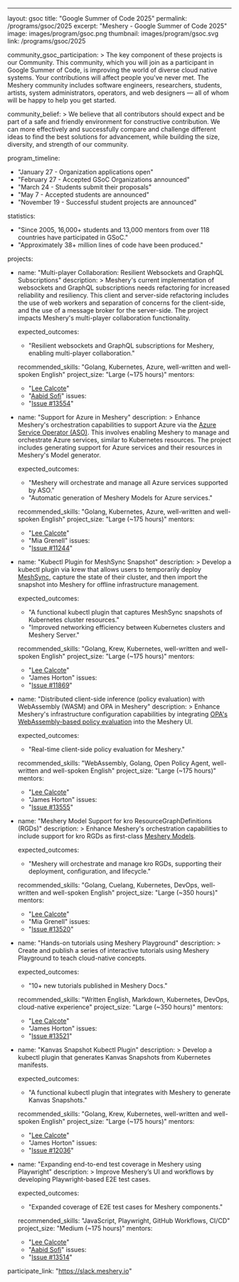 ---
layout: gsoc
title: "Google Summer of Code 2025"
permalink: /programs/gsoc/2025
excerpt: "Meshery - Google Summer of Code 2025"
image: images/program/gsoc.png
thumbnail: images/program/gsoc.svg
link: /programs/gsoc/2025

community_gsoc_participation: >
  The key component of these projects is our Community. This community, which you will join as a participant in Google Summer of Code,
  is improving the world of diverse cloud native systems. Your contributions will affect people you've never met.
  The Meshery community includes software engineers, researchers, students, artists, system administrators, operators, and web designers — 
  all of whom will be happy to help you get started.

community_belief: >
  We believe that all contributors should expect and be part of a safe and friendly environment for constructive contribution.
  We can more effectively and successfully compare and challenge different ideas to find the best solutions for advancement,
  while building the size, diversity, and strength of our community.

program_timeline:
  - "January 27 - Organization applications open"
  - "February 27 - Accepted GSoC Organizations announced"
  - "March 24 - Students submit their proposals"
  - "May 7 - Accepted students are announced"
  - "November 19 - Successful student projects are announced"

statistics:
  - "Since 2005, 16,000+ students and 13,000 mentors from over 118 countries have participated in GSoC."
  - "Approximately 38+ million lines of code have been produced."

projects:
  - name: "Multi-player Collaboration: Resilient Websockets and GraphQL Subscriptions"
    description: >
      Meshery's current implementation of websockets and GraphQL subscriptions needs refactoring for increased reliability and resiliency.
      This client and server-side refactoring includes the use of web workers and separation of concerns for the client-side,
      and the use of a message broker for the server-side. The project impacts Meshery's multi-player collaboration functionality.

    expected_outcomes:
      - "Resilient websockets and GraphQL subscriptions for Meshery, enabling multi-player collaboration."

    recommended_skills: "Golang, Kubernetes, Azure, well-written and well-spoken English"
    project_size: "Large (~175 hours)"
    mentors:
      - "[Lee Calcote](https://layer5.io/community/members/lee-calcote)"
      - "[Aabid Sofi](https://layer5.io/community/members/aabid-sofi)"
    issues:
      - "[Issue #13554](https://github.com/meshery/meshery/issues/13554)"

  - name: "Support for Azure in Meshery"
    description: >
      Enhance Meshery's orchestration capabilities to support Azure via the 
      [Azure Service Operator (ASO)](https://azure.github.io/azure-service-operator).
      This involves enabling Meshery to manage and orchestrate Azure services, similar to Kubernetes resources.
      The project includes generating support for Azure services and their resources in Meshery's Model generator.

    expected_outcomes:
      - "Meshery will orchestrate and manage all Azure services supported by ASO."
      - "Automatic generation of Meshery Models for Azure services."
      
    recommended_skills: "Golang, Kubernetes, Azure, well-written and well-spoken English"
    project_size: "Large (~175 hours)"
    mentors:
      - "[Lee Calcote](https://layer5.io/community/members/lee-calcote)"
      - "Mia Grenell"
    issues:
      - "[Issue #11244](https://github.com/meshery/meshery/issues/11244)"

  - name: "Kubectl Plugin for MeshSync Snapshot"
    description: >
      Develop a kubectl plugin via krew that allows users to temporarily deploy 
      [MeshSync](https://docs.meshery.io/concepts/architecture/meshsync),
      capture the state of their cluster, and then import the snapshot into Meshery for offline infrastructure management.

    expected_outcomes:
      - "A functional kubectl plugin that captures MeshSync snapshots of Kubernetes cluster resources."
      - "Improved networking efficiency between Kubernetes clusters and Meshery Server."

    recommended_skills: "Golang, Krew, Kubernetes, well-written and well-spoken English"
    project_size: "Large (~175 hours)"
    mentors:
      - "[Lee Calcote](https://layer5.io/community/members/lee-calcote)"
      - "James Horton"
    issues:
      - "[Issue #11869](https://github.com/meshery/meshery/issues/11869)"

  - name: "Distributed client-side inference (policy evaluation) with WebAssembly (WASM) and OPA in Meshery"
    description: >
      Enhance Meshery's infrastructure configuration capabilities by integrating
      [OPA's WebAssembly-based policy evaluation](https://github.com/open-policy-agent/golang-opa-wasm) into the Meshery UI.

    expected_outcomes:
      - "Real-time client-side policy evaluation for Meshery."

    recommended_skills: "WebAssembly, Golang, Open Policy Agent, well-written and well-spoken English"
    project_size: "Large (~175 hours)"
    mentors:
      - "[Lee Calcote](https://layer5.io/community/members/lee-calcote)"
      - "James Horton"
    issues:
      - "[Issue #13555](https://github.com/meshery/meshery/issues/13555)"

  - name: "Meshery Model Support for kro ResourceGraphDefinitions (RGDs)"
    description: >
      Enhance Meshery's orchestration capabilities to include support for kro RGDs as first-class 
      [Meshery Models](https://docs.meshery.io/concepts/logical/models).

    expected_outcomes:
      - "Meshery will orchestrate and manage kro RGDs, supporting their deployment, configuration, and lifecycle."

    recommended_skills: "Golang, Cuelang, Kubernetes, DevOps, well-written and well-spoken English"
    project_size: "Large (~350 hours)"
    mentors:
      - "[Lee Calcote](https://layer5.io/community/members/lee-calcote)"
      - "Mia Grenell"
    issues:
      - "[Issue #13520](https://github.com/meshery/meshery/issues/13520)"

  - name: "Hands-on tutorials using Meshery Playground"
    description: >
      Create and publish a series of interactive tutorials using Meshery Playground to teach cloud-native concepts.

    expected_outcomes:
      - "10+ new tutorials published in Meshery Docs."

    recommended_skills: "Written English, Markdown, Kubernetes, DevOps, cloud-native experience"
    project_size: "Large (~350 hours)"
    mentors:
      - "[Lee Calcote](https://layer5.io/community/members/lee-calcote)"
      - "James Horton"
    issues:
      - "[Issue #13521](https://github.com/meshery/meshery/issues/13521)"

  - name: "Kanvas Snapshot Kubectl Plugin"
    description: >
      Develop a kubectl plugin that generates Kanvas Snapshots from Kubernetes manifests.

    expected_outcomes:
      - "A functional kubectl plugin that integrates with Meshery to generate Kanvas Snapshots."

    recommended_skills: "Golang, Krew, Kubernetes, well-written and well-spoken English"
    project_size: "Large (~175 hours)"
    mentors:
      - "[Lee Calcote](https://layer5.io/community/members/lee-calcote)"
      - "James Horton"
    issues:
      - "[Issue #12036](https://github.com/meshery/meshery/issues/12036)"

  - name: "Expanding end-to-end test coverage in Meshery using Playwright"
    description: >
      Improve Meshery’s UI and workflows by developing Playwright-based E2E test cases.

    expected_outcomes:
      - "Expanded coverage of E2E test cases for Meshery components."

    recommended_skills: "JavaScript, Playwright, GitHub Workflows, CI/CD"
    project_size: "Medium (~175 hours)"
    mentors:
      - "[Lee Calcote](https://layer5.io/community/members/lee-calcote)"
      - "[Aabid Sofi](https://layer5.io/community/members/aabid-sofi)"
    issues:
      - "[Issue #13514](https://github.com/meshery/meshery/issues/13514)"

participate_link: "https://slack.meshery.io"